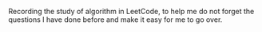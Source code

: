 Recording the study of algorithm in LeetCode,
to help me do not forget the questions I have done before
and make it easy for me to go over.
